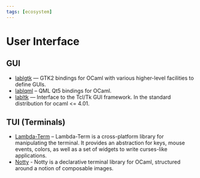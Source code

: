 ```yaml
---
tags: [ecosystem]
---
```


# User Interface

## GUI

* [lablgtk](http://lablgtk.forge.ocamlcore.org/)  — GTK2 bindings for OCaml with various higher-level facilities to define GUIs.
* [lablqml](https://github.com/Kakadu/lablqml)  – QML Qt5 bindings for OCaml.
* [labltk](https://forge.ocamlcore.org/projects/labltk/)  — Interface to the Tcl/Tk GUI framework. In the standard distribution for ocaml <= 4.01.

## TUI (Terminals)
* [Lambda-Term](https://github.com/diml/lambda-term)  – Lambda-Term is a cross-platform library for manipulating the terminal. It provides an abstraction for keys, mouse events, colors, as well as a set of widgets to write curses-like applications.
* [Notty](https://github.com/pqwy/notty)  - Notty is a declarative terminal library for OCaml, structured around a notion of composable images.
